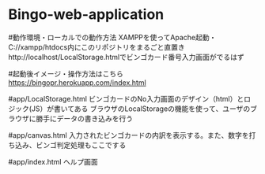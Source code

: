 # Bingo-web-application

#動作環境・ローカルでの動作方法
XAMPPを使ってApache起動・
C://xampp/htdocs内にこのリポジトリをまるごと直置き
http://localhost/LocalStorage.htmlでビンゴカード番号入力画面がでるはず

#起動後イメージ・操作方法はこちら
https://bingopr.herokuapp.com/index.html

#app/LocalStorage.html
ビンゴカードのNo入力画面のデザイン（html）とロジック(JS）が書いてある
ブラウザのLocalStorageの機能を使って、ユーザのブラウザに勝手にデータの書き込みを行う

#app/canvas.html
入力されたビンゴカードの内訳を表示する。また、数字を打ち込み、ビンゴ判定処理もここでする

#app/index.html
ヘルプ画面
